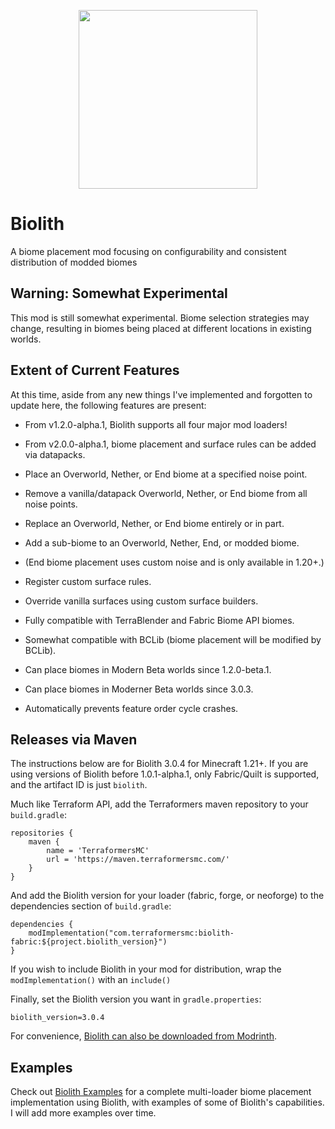 <p align="center"><a href="https://modrinth.com/mod/biolith"><img height="286" width="286" src="./images/biolith.png" /></a></p>

# Biolith
A biome placement mod focusing on configurability and consistent
distribution of modded biomes

## Warning: Somewhat Experimental

This mod is still somewhat experimental.  Biome selection strategies may change,
resulting in biomes being placed at different locations in existing worlds.

## Extent of Current Features

At this time, aside from any new things I've implemented and forgotten
to update here, the following features are present:

* From v1.2.0-alpha.1, Biolith supports all four major mod loaders!
* From v2.0.0-alpha.1, biome placement and surface rules can be added via datapacks.

* Place an Overworld, Nether, or End biome at a specified noise point.
* Remove a vanilla/datapack Overworld, Nether, or End biome from all noise points.
* Replace an Overworld, Nether, or End biome entirely or in part.
* Add a sub-biome to an Overworld, Nether, End, or modded biome.
* (End biome placement uses custom noise and is only available in 1.20+.)

* Register custom surface rules.
* Override vanilla surfaces using custom surface builders.

* Fully compatible with TerraBlender and Fabric Biome API biomes.
* Somewhat compatible with BCLib (biome placement will be modified by BCLib).
* Can place biomes in Modern Beta worlds since 1.2.0-beta.1.
* Can place biomes in Moderner Beta worlds since 3.0.3.
* Automatically prevents feature order cycle crashes.

## Releases via Maven

The instructions below are for Biolith 3.0.4 for Minecraft 1.21+.  If you are
using versions of Biolith before 1.0.1-alpha.1, only Fabric/Quilt is supported, and
the artifact ID is just `biolith`.

Much like Terraform API, add the Terraformers maven repository to your `build.gradle`:

```
repositories {
    maven {
        name = 'TerraformersMC'
        url = 'https://maven.terraformersmc.com/'
    }
}
```

And add the Biolith version for your loader (fabric, forge, or neoforge)
to the dependencies section of `build.gradle`:

```
dependencies {
    modImplementation("com.terraformersmc:biolith-fabric:${project.biolith_version}")
}
```

If you wish to include Biolith in your mod for distribution, wrap the `modImplementation()` with an `include()`

Finally, set the Biolith version you want in `gradle.properties`:

```
biolith_version=3.0.4
```

For convenience, [Biolith can also be downloaded from Modrinth](https://modrinth.com/mod/biolith).

## Examples

Check out [Biolith Examples](https://github.com/gniftygnome/biolith-examples)
for a complete multi-loader biome placement implementation using Biolith,
with examples of some of Biolith's capabilities.  I will add more examples
over time.
